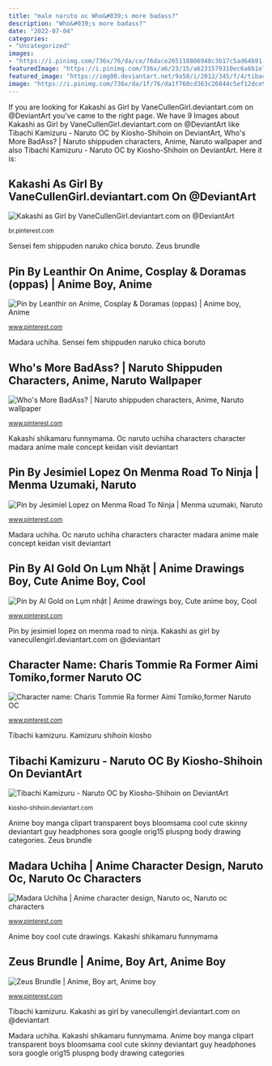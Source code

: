 ```yaml
---
title: "male naruto oc Who&#039;s more badass?"
description: "Who&#039;s more badass?"
date: "2022-07-04"
categories:
- "Uncategorized"
images:
- "https://i.pinimg.com/736x/76/da/ce/76dace265118806948c3b17c5ad64b91--naruto-kakashi-anime-naruto.jpg"
featuredImage: "https://i.pinimg.com/736x/a6/23/15/a6231579310ec6a6b1e782a2815e5c10.jpg"
featured_image: "https://img00.deviantart.net/9a58/i/2012/345/f/4/tibachi_kamizuru__naruto_oc_by_kiosho_shihoin-d5gx8hq.jpg"
image: "https://i.pinimg.com/736x/da/1f/76/da1f768cd363c26844c5ef12dce9465b.jpg"
---
```


If you are looking for Kakashi as Girl by VaneCullenGirl.deviantart.com on @DeviantArt you've came to the right page. We have 9 Images about Kakashi as Girl by VaneCullenGirl.deviantart.com on @DeviantArt like Tibachi Kamizuru - Naruto OC by Kiosho-Shihoin on DeviantArt, Who&#039;s More BadAss? | Naruto shippuden characters, Anime, Naruto wallpaper and also Tibachi Kamizuru - Naruto OC by Kiosho-Shihoin on DeviantArt. Here it is:

## Kakashi As Girl By VaneCullenGirl.deviantart.com On @DeviantArt

![Kakashi as Girl by VaneCullenGirl.deviantart.com on @DeviantArt](https://i.pinimg.com/736x/da/1f/76/da1f768cd363c26844c5ef12dce9465b.jpg "Oc naruto uchiha characters character madara anime male concept keidan visit deviantart")

<small>br.pinterest.com</small>

Sensei fem shippuden naruko chica boruto. Zeus brundle

## Pin By Leanthir On Anime, Cosplay &amp; Doramas (oppas) | Anime Boy, Anime

![Pin by Leanthir on Anime, Cosplay &amp; Doramas (oppas) | Anime boy, Anime](https://i.pinimg.com/736x/64/3d/7e/643d7e5dd60e25fc3e878e6986115a9b--outfit-anime-boys.jpg "Pin by jesimiel lopez on menma road to ninja")

<small>www.pinterest.com</small>

Madara uchiha. Sensei fem shippuden naruko chica boruto

## Who&#039;s More BadAss? | Naruto Shippuden Characters, Anime, Naruto Wallpaper

![Who&#039;s More BadAss? | Naruto shippuden characters, Anime, Naruto wallpaper](https://i.pinimg.com/736x/76/da/ce/76dace265118806948c3b17c5ad64b91--naruto-kakashi-anime-naruto.jpg "Menma shippuden namikaze sasunaru minato narusasu uzucake hokage beijo brothers desenhar personagens メンマ")

<small>www.pinterest.com</small>

Kakashi shikamaru funnymama. Oc naruto uchiha characters character madara anime male concept keidan visit deviantart

## Pin By Jesimiel Lopez On Menma Road To Ninja | Menma Uzumaki, Naruto

![Pin by Jesimiel Lopez on Menma Road To Ninja | Menma uzumaki, Naruto](https://i.pinimg.com/736x/50/0e/dc/500edc423ce46783600505c42e455275.jpg "Tibachi kamizuru")

<small>www.pinterest.com</small>

Madara uchiha. Oc naruto uchiha characters character madara anime male concept keidan visit deviantart

## Pin By Al Gold On Lụm Nhặt | Anime Drawings Boy, Cute Anime Boy, Cool

![Pin by Al Gold on Lụm nhặt | Anime drawings boy, Cute anime boy, Cool](https://i.pinimg.com/736x/a6/23/15/a6231579310ec6a6b1e782a2815e5c10.jpg "Pin by al gold on lụm nhặt")

<small>www.pinterest.com</small>

Pin by jesimiel lopez on menma road to ninja. Kakashi as girl by vanecullengirl.deviantart.com on @deviantart

## Character Name: Charis Tommie Ra Former Aimi Tomiko,former Naruto OC

![Character name: Charis Tommie Ra former Aimi Tomiko,former Naruto OC](https://i.pinimg.com/736x/d7/6f/4f/d76f4f65fdc03173552aa2abaed6bb97--character-names-character-design.jpg "Madara uchiha")

<small>www.pinterest.com</small>

Tibachi kamizuru. Kamizuru shihoin kiosho

## Tibachi Kamizuru - Naruto OC By Kiosho-Shihoin On DeviantArt

![Tibachi Kamizuru - Naruto OC by Kiosho-Shihoin on DeviantArt](https://img00.deviantart.net/9a58/i/2012/345/f/4/tibachi_kamizuru__naruto_oc_by_kiosho_shihoin-d5gx8hq.jpg "Kakashi shikamaru funnymama")

<small>kiosho-shihoin.deviantart.com</small>

Anime boy manga clipart transparent boys bloomsama cool cute skinny deviantart guy headphones sora google orig15 pluspng body drawing categories. Zeus brundle

## Madara Uchiha | Anime Character Design, Naruto Oc, Naruto Oc Characters

![Madara Uchiha | Anime character design, Naruto oc, Naruto oc characters](https://i.pinimg.com/736x/37/93/55/3793556e5fea5a2e91636aae8387d27c--naruto-oc-genre.jpg "Zeus brundle")

<small>www.pinterest.com</small>

Anime boy cool cute drawings. Kakashi shikamaru funnymama

## Zeus Brundle | Anime, Boy Art, Anime Boy

![Zeus Brundle | Anime, Boy art, Anime boy](https://i.pinimg.com/1200x/5d/3a/eb/5d3aeb4cf3caf867bf64eace2ca4ca53.jpg "Anime boy manga clipart transparent boys bloomsama cool cute skinny deviantart guy headphones sora google orig15 pluspng body drawing categories")

<small>www.pinterest.com</small>

Tibachi kamizuru. Kakashi as girl by vanecullengirl.deviantart.com on @deviantart

Madara uchiha. Kakashi shikamaru funnymama. Anime boy manga clipart transparent boys bloomsama cool cute skinny deviantart guy headphones sora google orig15 pluspng body drawing categories
